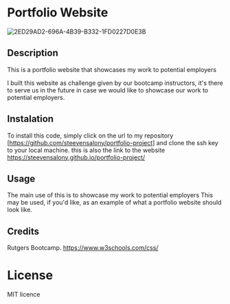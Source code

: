 # Portfolio Website

![2ED29AD2-696A-4B39-B332-1FD0227D0E3B](https://user-images.githubusercontent.com/108702715/211218714-43c831a7-8a21-4a45-9467-b3e6f881e747.jpeg)

## Description

This is a portfolio website that showcases my work to potential employers

I built this website as challenge given by our bootcamp instructors, it's there to serve us in the future in case we would like to showcase our work to potential employers.

## Instalation

To install this code, simply click on the url to my repository [https://github.com/steevensalony/portfolio-project] and clone the ssh key to your local machine. 
this is also the link to the website https://steevensalony.github.io/portfolio-project/

## Usage

The main use of this is to showcase my work to potential employers
This may be used, if you'd like, as an example of what a portfolio website should look like.

## Credits

Rutgers Bootcamp.
https://www.w3schools.com/css/

# License

MIT licence
